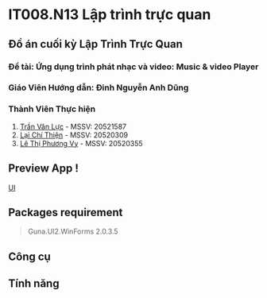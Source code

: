 #  IT008.N13 Lập trình trực quan
## Đồ án cuối kỳ Lập Trình Trực Quan 
### Đề tài: Ứng dụng trình phát nhạc và video: Music & video Player 
### Giáo Viên Hướng dẫn: Đinh Nguyễn Anh Dũng
### Thành Viên Thực hiện
1. [Trần Văn Lực](https://github.com/VanlucCS)      - MSSV: 20521587
2. [Lại Chí Thiện](https://github.com/laichithien)  - MSSV: 20520309
3. [Lê Thị Phương Vy](https://github.com/Ceci-june) - MSSV: 20520355
## Preview App !
[UI](https://user-images.githubusercontent.com/61135648/111136432-b7428a00-85b8-11eb-8e45-863bc9f7d5e8.png)

## Packages requirement
> Guna.UI2.WinForms 2.0.3.5
> 
## Công cụ

## Tính năng
